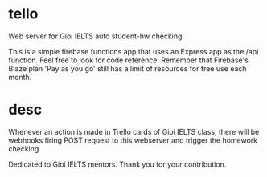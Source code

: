 # tello
Web server for Gioi IELTS auto student-hw checking

This is a simple firebase functions app that uses an Express app as the /api function. Feel free to look for code reference. Remember that Firebase's Blaze plan 'Pay as you go' still has a limit of resources for free use each month.
# desc
Whenever an action is made in Trello cards of Gioi IELTS class, there will be webhooks firing POST request to this webserver and trigger the homework checking

Dedicated to Gioi IELTS mentors. Thank you for your contribution.